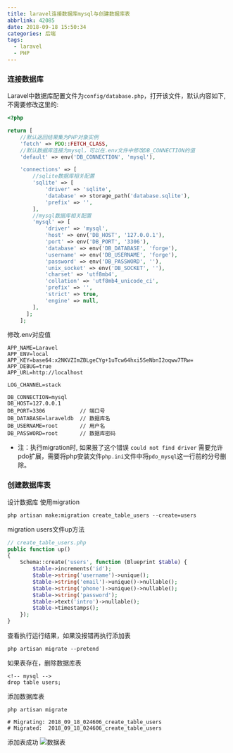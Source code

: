 ```yaml
---
title: laravel连接数据库mysql与创建数据库表
abbrlink: 42085
date: 2018-09-18 15:50:34
categories: 后端
tags:
  - laravel
  - PHP
---
```


### 连接数据库
Laravel中数据库配置文件为`config/database.php`，打开该文件，默认内容如下,不需要修改这里的:

```php
<?php

return [
    //默认返回结果集为PHP对象实例
    'fetch' => PDO::FETCH_CLASS,
    //默认数据库连接为mysql，可以在.env文件中修改DB_CONNECTION的值
    'default' => env('DB_CONNECTION', 'mysql'),

    'connections' => [
        //sqlite数据库相关配置
        'sqlite' => [
            'driver' => 'sqlite',
            'database' => storage_path('database.sqlite'),
            'prefix' => '',
        ],
        //mysql数据库相关配置
        'mysql' => [
            'driver' => 'mysql',
            'host' => env('DB_HOST', '127.0.0.1'),
            'port' => env('DB_PORT', '3306'),
            'database' => env('DB_DATABASE', 'forge'),
            'username' => env('DB_USERNAME', 'forge'),
            'password' => env('DB_PASSWORD', ''),
            'unix_socket' => env('DB_SOCKET', ''),
            'charset' => 'utf8mb4',
            'collation' => 'utf8mb4_unicode_ci',
            'prefix' => '',
            'strict' => true,
            'engine' => null,
        ],    
      ];
    ];
```

修改.env对应值
```
APP_NAME=Laravel
APP_ENV=local
APP_KEY=base64:x2NKVZImZBLgeCYg+1uTcw64hxi5SeNbnI2oqww7TRw=
APP_DEBUG=true
APP_URL=http://localhost

LOG_CHANNEL=stack

DB_CONNECTION=mysql
DB_HOST=127.0.0.1
DB_PORT=3306           // 端口号
DB_DATABASE=laraveldb  // 数据库名
DB_USERNAME=root       // 用户名
DB_PASSWORD=root       // 数据库密码
```
* 注：执行migration时, 如果报了这个错误 `could not find driver`
需要允许pdo扩展，需要将php安装文件`php.ini`文件中将`pdo_mysql`这一行前的分号删除。

### 创建数据库表 
设计数据库 使用migration
```
php artisan make:migration create_table_users --create=users
```

migration users文件up方法 
```php
// create_table_users.php
public function up()
{
    Schema::create('users', function (Blueprint $table) {
        $table->increments('id');
        $table->string('username')->unique();
        $table->string('email')->unique()->nullable();
        $table->string('phone')->unique()->nullable();
        $table->string('password');
        $table->text('intro')->nullable();
        $table->timestamps();
    });
}
```

查看执行运行结果，如果没报错再执行添加表
```
php artisan migrate --pretend
```

如果表存在，删除数据库表
```
<!-- mysql -->
drop table users;
```

添加数据库表
```
php artisan migrate

# Migrating: 2018_09_18_024606_create_table_users
# Migrated:  2018_09_18_024606_create_table_users
```

添加表成功
![数据表](42085/table.png)